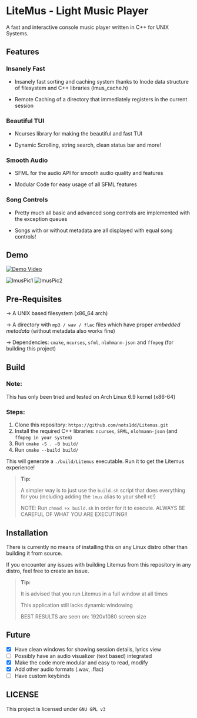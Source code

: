# LiteMus - Light Music Player

A fast and interactive console music player written in C++ for UNIX Systems.

## Features

### Insanely Fast

* Insanely fast sorting and caching system thanks to Inode data structure of filesystem and C++ libraries (lmus_cache.h)

* Remote Caching of a directory that immediately registers in the current session

### Beautiful TUI

* Ncurses library for making the beautiful and fast TUI

* Dynamic Scrolling, string search, clean status bar and more!

### Smooth Audio

* SFML for the audio API for smooth audio quality and features

* Modular Code for easy usage of all SFML features

### Song Controls

* Pretty much all basic and advanced song controls are implemented with the exception queues

* Songs with or without metadata are all displayed with equal song controls!

## Demo

[![Demo Video](https://github.com/nots1dd/Litemus/assets/140317709/cce9fc82-14f5-4983-bfa8-a5b714d20910)](https://github.com/nots1dd/Litemus/assets/140317709/cce9fc82-14f5-4983-bfa8-a5b714d20910)

![lmusPic1](https://github.com/nots1dd/Litemus/assets/140317709/736e6e8f-af47-4102-9365-187c7ac0f176)
![lmusPic2](https://github.com/nots1dd/Litemus/assets/140317709/a87f3118-ec39-470f-8cd6-06287a4a37dc)


## Pre-Requisites

-> A UNIX based filesystem (x86_64 arch)

-> A directory with `mp3 / wav / flac` files which have proper *embedded metadata* (without metadata also works fine)

-> Dependencies: `cmake`, `ncurses`, `sfml`, `nlohmann-json` and `ffmpeg` (for building this project)

## Build

### Note:

This has only been tried and tested on Arch Linux 6.9 kernel (x86-64)

### Steps:

1. Clone this repository: `https://github.com/nots1dd/Litemus.git`
2. Install the required C++ libraries: `ncurses`, `SFML`, `nlohmann-json` (and `ffmpeg in your system`)
3. Run `cmake -S . -B build/`
4. Run `cmake --build build/`

This will generate a `./build/Litemus` executable. Run it to get the Litemus experience!

> **Tip:**
> 
> A simpler way is to just use the `build.sh` script that does everything for you (including adding the `lmus` alias to your shell rc!)
> 
> NOTE: Run `chmod +x build.sh` in order for it to execute. ALWAYS BE CAREFUL OF WHAT YOU ARE EXECUTING!!
> 

## Installation

There is currently no means of installing this on any Linux distro other than building it from source.

If you encounter any issues with building Litemus from this repository in any distro, feel free to create an issue.

> **Tip:**
> 
> It is advised that you run Litemus in a full window at all times 
> 
> This application still lacks dynamic windowing
> 
> BEST RESULTS are seen on: 1920x1080 screen size 

## Future

- [x] Have clean windows for showing session details, lyrics view
- [ ] Possibly have an audio visualizer (text based) integrated
- [x] Make the code more modular and easy to read, modify
- [x] Add other audio formats (.wav, .flac)
- [ ] Have custom keybinds

## LICENSE

This project is licensed under `GNU GPL v3`

